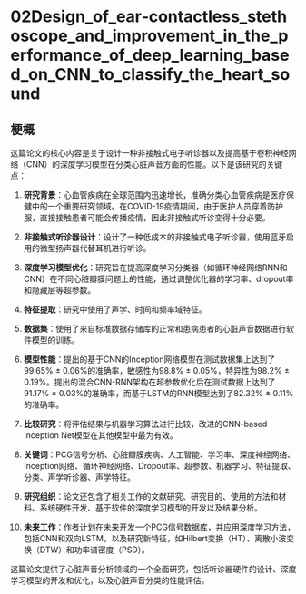 # 02Design_of_ear‑contactless_stethoscope_and_improvement_in_the_performance_of_deep_learning_based_on_CNN_to_classify_the_heart_sound

## 梗概
这篇论文的核心内容是关于设计一种非接触式电子听诊器以及提高基于卷积神经网络（CNN）的深度学习模型在分类心脏声音方面的性能。以下是该研究的关键点：

1. **研究背景**：心血管疾病在全球范围内迅速增长，准确分类心血管疾病是医疗保健中的一个重要研究领域。在COVID-19疫情期间，由于医护人员穿着防护服，直接接触患者可能会传播疫情，因此非接触式听诊变得十分必要。

2. **非接触式听诊器设计**：设计了一种低成本的非接触式电子听诊器，使用蓝牙启用的微型扬声器代替耳机进行听诊。

3. **深度学习模型优化**：研究旨在提高深度学习分类器（如循环神经网络RNN和CNN）在不同心脏瓣膜问题上的性能，通过调整优化器的学习率、dropout率和隐藏层等超参数。

4. **特征提取**：研究中使用了声学、时间和频率域特征。

5. **数据集**：使用了来自标准数据存储库的正常和患病患者的心脏声音数据进行软件模型的训练。

6. **模型性能**：提出的基于CNN的Inception网络模型在测试数据集上达到了99.65% ± 0.06%的准确率，敏感性为98.8% ± 0.05%，特异性为98.2% ± 0.19%。提出的混合CNN-RNN架构在超参数优化后在测试数据上达到了91.17% ± 0.03%的准确率，而基于LSTM的RNN模型达到了82.32% ± 0.11%的准确率。

7. **比较研究**：将评估结果与机器学习算法进行比较，改进的CNN-based Inception Net模型在其他模型中最为有效。

8. **关键词**：PCG信号分析、心脏瓣膜疾病、人工智能、学习率、深度神经网络、Inception网络、循环神经网络、Dropout率、超参数、机器学习、特征提取、分类、声学听诊器、声学特征。

9. **研究组织**：论文还包含了相关工作的文献研究、研究目的、使用的方法和材料、系统硬件开发、基于软件的深度学习模型的开发以及结果分析。

10. **未来工作**：作者计划在未来开发一个PCG信号数据库，并应用深度学习方法，包括CNN和双向LSTM，以及研究新特征，如Hilbert变换（HT）、离散小波变换（DTW）和功率谱密度（PSD）。

这篇论文提供了心脏声音分析领域的一个全面研究，包括听诊器硬件的设计、深度学习模型的开发和优化，以及心脏声音分类的性能评估。


